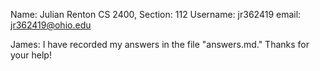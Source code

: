 Name: Julian Renton
CS 2400, Section: 112
Username: jr362419
email: jr362419@ohio.edu

James: I have recorded my answers in the file "answers.md." Thanks for your help!
